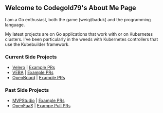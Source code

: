 ## Welcome to Codegold79's About Me Page

I am a Go enthusiast, both the game (weiqi/baduk) and the programming language.

My latest projects are on Go applications that work with or on Kubernetes clusters.
I've been particularly in the weeds with Kubernetes controllers that use the Kubebuilder framework.

### Current Side Projects

- [Velero](http://velero.io) | [Example PRs](https://github.com/vmware-tanzu/velero/pulls?q=is%3Apr+is%3Aclosed+author%3Acodegold79)
- [VEBA](https://vmweventbroker.io/) | [Example PRs](https://github.com/vmware-samples/vcenter-event-broker-appliance/pulls?q=is%3Apr+is%3Aclosed+author%3Acodegold79+)
- [OpenBoard](https://github.com/OpenEugene/openboard) | [Example PRs](https://github.com/OpenEugene/openboard/pulls?q=is%3Apr+is%3Aclosed+author%3Acodegold79)

### Past Side Projects

- [MVPStudio](https://github.com/MVPStudio) | [Example PRs](https://github.com/MVPStudio/k8-hello-world)
- [OpenFaaS](https://www.openfaas.com/) | [Exampe Pull PRs](https://github.com/openfaas/certifier/pulls?q=is%3Apr+author%3Acodegold79+)


